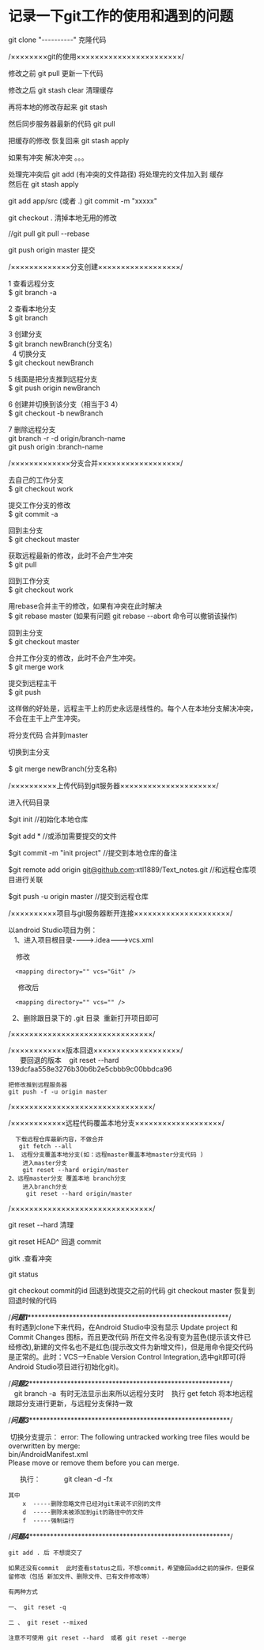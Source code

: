 # 记录一下git工作的使用和遇到的问题

git clone "----------" 克隆代码

/××××××××git的使用×××××××××××××××××××××××/

修改之前 git pull 更新一下代码

修改之后 git stash clear 清理缓存

再将本地的修改存起来  git stash

然后同步服务器最新的代码  git pull

把缓存的修改  恢复回来  git stash apply

如果有冲突 解决冲突 。。。

处理完冲突后 git add (有冲突的文件路径) 将处理完的文件加入到 缓存   
然后在 git stash  apply

git add app/src (或者  .)
git commit -m "xxxxx"

git checkout .  清掉本地无用的修改

//git pull
git pull --rebase

git push origin master 提交

/×××××××××××××分支创建××××××××××××××××××/

1 查看远程分支    
    $ git branch -a  

2 查看本地分支   
    $ git branch  
  
3 创建分支    
    $ git branch newBranch(分支名)    
   
4 切换分支    
    $ git checkout newBranch

5 线面是把分支推到远程分支     
    $ git push origin newBranch  
 
6 创建并切换到该分支（相当于3 4）    
    $ git checkout -b newBranch
  
7 删除远程分支  
    git branch -r -d origin/branch-name  
    git push origin :branch-name  

/×××××××××××××分支合并××××××××××××××××××/

去自己的工作分支            
  $ git checkout work

提交工作分支的修改             
  $ git commit -a

回到主分支              
  $ git checkout master

获取远程最新的修改，此时不会产生冲突                
  $ git pull

回到工作分支             
  $ git checkout work

用rebase合并主干的修改，如果有冲突在此时解决           
  $ git rebase master
  (如果有问题 git rebase --abort  命令可以撤销该操作)

回到主分支         
  $ git checkout master

合并工作分支的修改，此时不会产生冲突。             
  $ git merge work

提交到远程主干           
$ git push

这样做的好处是，远程主干上的历史永远是线性的。每个人在本地分支解决冲突，不会在主干上产生冲突。


将分支代码 合并到master

切换到主分支

$ git  merge newBranch(分支名称)

/××××××××××上传代码到git服务器×××××××××××××××××××××/
    
    
   进入代码目录  
   
   $git init  //初始化本地仓库   
   
   $git add * //或添加需要提交的文件     
   
   $git commit -m "init project" //提交到本地仓库的备注   
   
   $git remote add origin git@github.com:xtl1889/Text_notes.git //和远程仓库项目进行关联     
   
   $git push -u origin master //提交到远程仓库    
   
   
/××××××××××项目与git服务器断开连接×××××××××××××××××××××/    
    
 以android Studio项目为例：      
    1、进入项目根目录---->.idea--->vcs.xml     
    
      修改   
      
      <mapping directory="" vcs="Git" />     
        
      修改后   
      
      <mapping directory="" vcs="" />    
        
    2、删除跟目录下的 .git 目录  重新打开项目即可   
    
  
/×××××××××××××××××××××××××××××××/



/××××××××××××版本回退×××××××××××××××××××/                                                                                
   
      要回退的版本
    git reset --hard 139dcfaa558e3276b30b6b2e5cbbb9c00bbdca96 

    把修改推到远程服务器
    git push -f -u origin master  
/×××××××××××××××××××××××××××××××/

/××××××××××××远程代码覆盖本地分支×××××××××××××××××××/
      
      下载远程仓库最新内容，不做合并
       git fetch --all
    1、 远程分支覆盖本地分支(如：远程master覆盖本地master分支代码 )
        进入master分支
        git reset --hard origin/master 
    2、远程master分支 覆盖本地 branch分支
        进入branch分支
         git reset --hard origin/master 

/×××××××××××××××××××××××××××××××/

git reset --hard  清理

git reset HEAD^ 回退 commit

gitk .查看冲突

git status

git checkout commit的id  回退到改提交之前的代码
git checkout master      恢复到回退时候的代码

/***问题1*************************************************************/      
有时遇到clone下来代码，在Android Studio中没有显示 Update project 和 Commit Changes 图标，而且更改代码 所在文件名没有变为蓝色(提示该文件已经修改),新建的文件名也不是红色(提示改文件为新增文件)，但是用命令提交代码是正常的。此时：VCS-->Enable Version Control Integration,选中git即可(将Android Studio项目进行初始化git)。    

/***问题2*************************************************************/            
    git branch -a  有时无法显示出来所以远程分支时
    执行 get fetch 将本地远程跟踪分支进行更新，与远程分支保持一致
    
    
    
/***问题3*************************************************************/      


  切换分支提示：
    error: The following untracked working tree files would be overwritten by merge:     
             bin/AndroidManifest.xml         
            Please move or remove them before you can merge.                    
            
       执行：
            git clean  -d  -fx    
            
    其中 
        x  -----删除忽略文件已经对git来说不识别的文件           
        d  -----删除未被添加到git的路径中的文件              
        f  -----强制运行     
        
  
  
  /***问题4*************************************************************/        
    
    git add . 后 不想提交了                 
    
    如果还没有commit  此时查看status之后，不想commit，希望撤回add之前的操作，但要保留修改（包括 新加文件、删除文件、已有文件修改等）        
    
    有两种方式                 

    一、 git reset -q                                

    二 、 git reset --mixed                                         
 
    注意不可使用 git reset --hard  或者 git reset --merge                            
    
    
    

